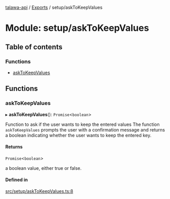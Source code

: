 [talawa-api](../README.md) / [Exports](../modules.md) / setup/askToKeepValues

# Module: setup/askToKeepValues

## Table of contents

### Functions

- [askToKeepValues](setup_askToKeepValues.md#asktokeepvalues)

## Functions

### askToKeepValues

▸ **askToKeepValues**(): `Promise`\<`boolean`\>

Function to ask if the user wants to keep the entered values
The function `askToKeepValues` prompts the user with a confirmation message and returns a boolean
indicating whether the user wants to keep the entered key.

#### Returns

`Promise`\<`boolean`\>

a boolean value, either true or false.

#### Defined in

[src/setup/askToKeepValues.ts:8](https://github.com/PalisadoesFoundation/talawa-api/blob/4c7d3ea/src/setup/askToKeepValues.ts#L8)
